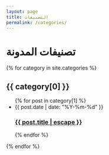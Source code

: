 ```yaml
---
layout: page
title: التصنيفات
permalink: /categories/
---
```


<div class="categories-page">
  <h1>تصنيفات المدونة</h1>
  
  {% for category in site.categories %}
  <div class="category-section" id="{{ category[0] | slugify }}">
    <h2>{{ category[0] }}</h2>
    <ul class="post-list">
      {% for post in category[1] %}
        <li>
          <span class="post-meta">{{ post.date | date: "%Y-%m-%d" }}</span>
          <h3>
            <a class="post-link" href="{{ post.url | relative_url }}">{{ post.title | escape }}</a>
          </h3>
        </li>
      {% endfor %}
    </ul>
  </div>
  {% endfor %}
</div> 